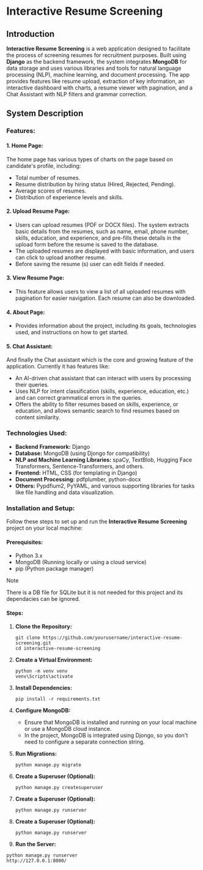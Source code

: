 # Interactive Resume Screening

## Introduction
**Interactive Resume Screening** is a web application designed to facilitate the process of screening resumes for recruitment purposes. 
Built using **Django** as the backend framework, the system integrates **MongoDB** for data storage and uses various libraries and tools for natural language processing (NLP), machine learning, and document processing. The app provides features like resume upload, extraction of key information, an interactive dashboard with charts, a resume viewer with pagination, and a Chat Assistant with NLP filters and grammar correction.

## System Description

### Features:
#### 1. Home Page:

The home page has various types of charts on the page based on candidate's profile, including:
- Total number of resumes.
- Resume distribution by hiring status (Hired, Rejected, Pending).
- Average scores of resumes.
- Distribution of experience levels and skills.

#### 2. Upload Resume Page:

- Users can upload resumes (PDF or DOCX files). The system extracts basic details from the resumes, such as name, email, phone number, skills, education, and experience, and pre-fills these details in the upload form before the resume is saved to the database.
- The uploaded resumes are displayed with basic information, and users can click to upload another resume.
- Before saving the resume (s) user can edit fields if needed.

#### 3. View Resume Page:

- This feature allows users to view a list of all uploaded resumes with pagination for easier navigation. Each resume can also be downloaded.

#### 4. About Page:

- Provides information about the project, including its goals, technologies used, and instructions on how to get started.

#### 5. Chat Assistant:

And finally the Chat assistant which is the core and growing feature of the application. Currently it has features like:

- An AI-driven chat assistant that can interact with users by processing their queries.
- Uses NLP for intent classification (skills, experience, education, etc.) and can correct grammatical errors in the queries.
- Offers the ability to filter resumes based on skills, experience, or education, and allows semantic search to find resumes based on content similarity.

### Technologies Used:
- **Backend Framework:** Django
- **Database:** MongoDB (using Djongo for compatibility)
- **NLP and Machine Learning Libraries:** spaCy, TextBlob, Hugging Face Transformers, Sentence-Transformers, and others.
- **Frontend:** HTML, CSS (for templating in Django)
- **Document Processing:** pdfplumber, python-docx
- **Others:** Pypdfium2, PyYAML, and various supporting libraries for tasks like file handling and data visualization.


### Installation and Setup: 
Follow these steps to set up and run the **Interactive Resume Screening** project on your local machine:

#### Prerequisites:
- Python 3.x
- MongoDB (Running locally or using a cloud service)
- pip (Python package manager)


> [!NOTE]
> There is a DB file for SQLite but it is not needed for this project and its dependacies can be ignored.

#### Steps:
1. **Clone the Repository:**
   
   ```
   git clone https://github.com/yourusername/interactive-resume-screening.git
   cd interactive-resume-screening
   ```
3. **Create a Virtual Environment:**
   
   ```
   python -m venv venv
   venv\Scripts\activate
   ```
4. **Install Dependencies:**
   
   ```
   pip install -r requirements.txt
   ```
5. **Configure MongoDB:**
   
   - Ensure that MongoDB is installed and running on your local machine or use a MongoDB cloud instance.
   - In the project, MongoDB is integrated using Djongo, so you don't need to configure a separate connection string.

5. **Run Migrations:**
   
   ```
   python manage.py migrate
   ```
7. **Create a Superuser (Optional):**
   
   ```
   python manage.py createsuperuser
   ```
8. **Create a Superuser (Optional):**
   
   ```
   python manage.py runserver
   ```
9. **Create a Superuser (Optional):**
   
   ```
   python manage.py runserver
   ```
10. **Run the Server:**
    
   ```
   python manage.py runserver
   http://127.0.0.1:8000/
   ```

